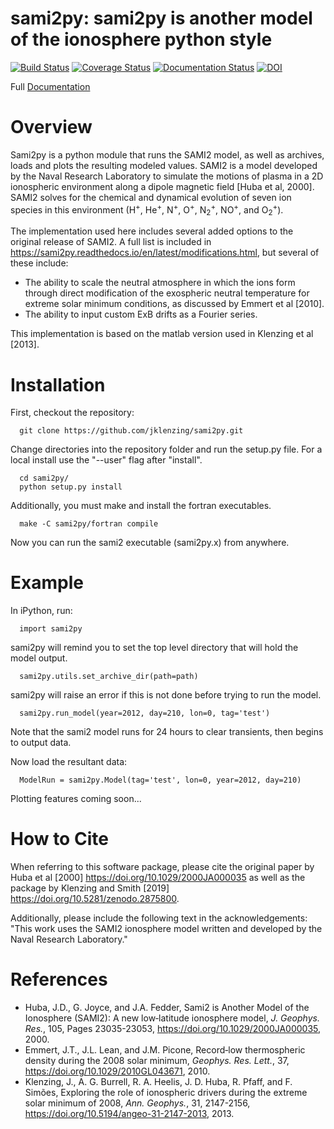 # sami2py: sami2py is another model of the ionosphere python style
[![Build Status](https://travis-ci.org/jklenzing/sami2py.svg?branch=master)](https://travis-ci.org/jklenzing/sami2py.svg?branch=master)
[![Coverage Status](https://coveralls.io/repos/github/jklenzing/sami2py/badge.svg?branch=master)](https://coveralls.io/github/jklenzing/sami2py?branch=master)
[![Documentation Status](https://readthedocs.org/projects/sami2py/badge/?version=latest)](http://sami2py.readthedocs.io/en/latest/?badge=latest)
[![DOI](https://zenodo.org/badge/167871330.svg)](https://zenodo.org/badge/latestdoi/167871330)


Full [Documentation](http://sami2py.readthedocs.io/en/latest/index.html)

# Overview

Sami2py is a python module that runs the SAMI2 model, as well as archives, loads and plots the resulting modeled values. SAMI2 is a model developed by the Naval Research Laboratory to simulate the motions of plasma in a 2D ionospheric environment along a dipole magnetic field [Huba et al, 2000].  SAMI2 solves for the chemical and dynamical evolution of seven ion species in this environment (H<sup>+</sup>, He<sup>+</sup>, N<sup>+</sup>, O<sup>+</sup>, N<sub>2</sub><sup>+</sup>, NO<sup>+</sup>, and O<sub>2</sub><sup>+</sup>).

The implementation used here includes several added options to the original release of SAMI2.  A full list is included in https://sami2py.readthedocs.io/en/latest/modifications.html, but several of these include:
 - The ability to scale the neutral atmosphere in which the ions form through direct modification of the exospheric neutral temperature for extreme solar minimum conditions, as discussed by Emmert et al [2010].  
 - The ability to input custom ExB drifts as a Fourier series.
 
 This implementation is based on the matlab version used in Klenzing et al [2013].

# Installation

First, checkout the repository:

```
  git clone https://github.com/jklenzing/sami2py.git
```

Change directories into the repository folder and run the setup.py file.  For
a local install use the "--user" flag after "install".

```
  cd sami2py/
  python setup.py install
```

Additionally, you must make and install the fortran executables.

```
  make -C sami2py/fortran compile
```

Now you can run the sami2 executable (sami2py.x) from anywhere.


# Example

In iPython, run:

```
  import sami2py
```

sami2py will remind you to set the top level directory that will hold the model output.

```
  sami2py.utils.set_archive_dir(path=path)
```

sami2py will raise an error if this is not done before trying to run the model.

```
  sami2py.run_model(year=2012, day=210, lon=0, tag='test')
```

Note that the sami2 model runs for 24 hours to clear transients, then begins to output data.

Now load the resultant data:

```
  ModelRun = sami2py.Model(tag='test', lon=0, year=2012, day=210)
```

Plotting features coming soon...

# How to Cite
When referring to this software package, please cite the original paper by Huba et al [2000] https://doi.org/10.1029/2000JA000035 as well as the package by Klenzing and Smith [2019] https://doi.org/10.5281/zenodo.2875800.

Additionally, please include the following text in the acknowledgements: "This
work uses the SAMI2 ionosphere model written and developed by the Naval Research Laboratory."

# References
- Huba, J.D., G. Joyce, and J.A. Fedder, Sami2 is Another Model of the Ionosphere (SAMI2): A new low‐latitude ionosphere model, *J. Geophys. Res.*, 105, Pages 23035-23053, https://doi.org/10.1029/2000JA000035, 2000.
- Emmert, J.T., J.L. Lean, and J.M. Picone, Record‐low thermospheric density during the 2008 solar minimum, *Geophys. Res. Lett.*, 37, https://doi.org/10.1029/2010GL043671, 2010.
- Klenzing, J., A. G. Burrell, R. A. Heelis, J. D. Huba, R. Pfaff, and F. Simões, Exploring the role of ionospheric drivers during the extreme solar minimum of 2008, *Ann. Geophys.*, 31, 2147-2156, https://doi.org/10.5194/angeo-31-2147-2013, 2013.
